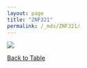```yaml
---
layout: page
title: "ZNF321"
permalink: /_mds/ZNF321/
---
```


![](../../algns0/5HSAA122639_aln_report.png?raw=true)

[Back to Table](../../display)
